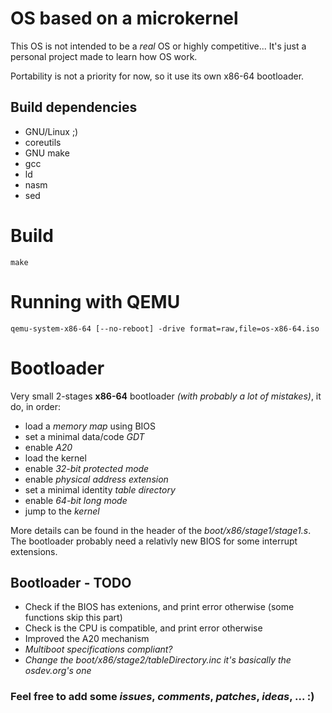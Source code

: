 # OS based on a microkernel

This OS is not intended to be a *real* OS or highly competitive... It's just a personal project made to learn how OS work.

Portability is not a priority for now, so it use its own x86-64 bootloader.

## Build dependencies
 * GNU/Linux ;)
 * coreutils
 * GNU make
 * gcc
 * ld
 * nasm
 * sed

# Build

```shell
make
```

# Running with QEMU

```shell
qemu-system-x86-64 [--no-reboot] -drive format=raw,file=os-x86-64.iso
```

# Bootloader

Very small 2-stages **x86-64** bootloader *(with probably a lot of mistakes)*, it do, in order:
 * load a *memory map* using BIOS
 * set a minimal data/code *GDT*
 * enable *A20*
 * load the kernel
 * enable *32-bit protected mode*
 * enable *physical address extension*
 * set a minimal identity *table directory*
 * enable *64-bit long mode*
 * jump to the *kernel*

More details can be found in the header of the *boot/x86/stage1/stage1.s*.
The bootloader probably need a relativly new BIOS for some interrupt extensions.

## Bootloader - TODO
 * Check if the BIOS has extenions, and print error otherwise (some functions skip this part)
 * Check is the CPU is compatible, and print error otherwise
 * Improved the A20 mechanism
 * *Multiboot specifications compliant?*
 * *Change the boot/x86/stage2/tableDirectory.inc it's basically the osdev.org's one*


### Feel free to add some *issues*, *comments*, *patches*, *ideas*, ... :)


